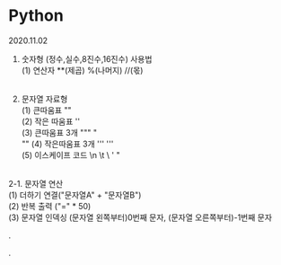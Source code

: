 # Python
2020.11.02 <br>
1. 숫자형 (정수,실수,8진수,16진수) 사용법<br>
   (1) 연산자 **(제곱) %(나머지) //(몫)  <br><br>
 
2. 문자열 자료형<br>
 (1) 큰따움표 ""<br>
 (2) 작은 따움표 ''<br>
 (3) 큰따움표 3개 """ "<br>""
 (4) 작은따움표 3개 ''' '''<br> 
 (5) 이스케이프 코드 \n \t \\ \' \" <br><br>
 
 2-1. 문자열 연산<br>
  (1) 더하기 연결("문자열A" + "문자열B") <br>
  (2) 반복 출력 ("=" * 50)<br>
  (3) 문자열 인덱싱 (문자열 왼쪽부터)0번째 문자, (문자열 오른쪽부터)-1번째 문자 <br> 
  
  
  .
   
.
